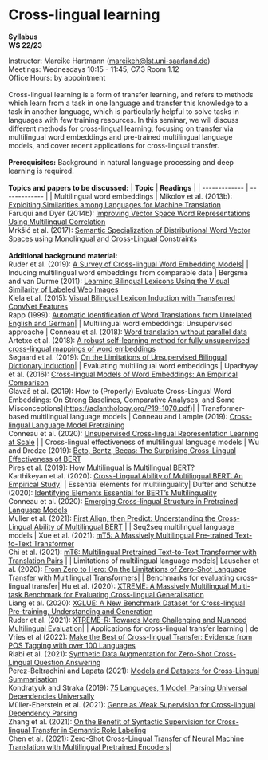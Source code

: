 # Cross-lingual learning

**Syllabus**\
**WS 22/23**

Instructor: Mareike Hartmann (mareikeh@lst.uni-saarland.de) \
Meetings: Wednesdays 10:15 - 11:45, C7.3 Room 1.12 \
Office Hours: by appointment \
\
Cross-lingual learning is a form of transfer learning, and refers to methods which learn from a task in one language and transfer this knowledge to a task in another language, which is particularly helpful to solve tasks in languages with few training resources. In this seminar, we will discuss different methods for cross-lingual learning, focusing on transfer via multilingual word embeddings and pre-trained multilingual language models, and cover recent applications for cross-lingual transfer.\
\
**Prerequisites:** Background in natural language processing and deep learning is required.\
\
**Topics and papers to be discussed:**
| **Topic**  | **Readings** |
| ------------- | ------------- |
| Multilingual word embeddings  | Mikolov et al. (2013b): [Exploiting Similarities among Languages for Machine Translation](https://arxiv.org/pdf/1309.4168.pdf) <br /> Faruqui and Dyer (2014b): [Improving Vector Space Word Representations Using Multilingual Correlation](https://aclanthology.org/E14-1049.pdf) <br /> Mrkšić et al. (2017): [Semantic Specialization of Distributional Word Vector Spaces using Monolingual and Cross-Lingual Constraints](https://aclanthology.org/Q17-1022.pdf) <br /> <br /> **Additional background material:** <br /> Ruder et al. (2019): [A Survey of Cross-lingual Word Embedding Models](https://jair.org/index.php/jair/article/view/11640/26511)|
| Inducing multilingual word embeddings from comparable data  | Bergsma and van Durme (2011): [Learning Bilingual Lexicons Using the Visual Similarity of Labeled Web Images](https://www.aaai.org/ocs/index.php/IJCAI/IJCAI11/paper/view/3239/3743) <br /> Kiela et al. (2015): [Visual Bilingual Lexicon Induction with Transferred ConvNet Features](https://aclanthology.org/D15-1015.pdf)<br /> Rapp (1999): [Automatic Identification of Word Translations from Unrelated English and German](https://aclanthology.org/P99-1067.pdf)|
| Multilingual word embeddings: Unsupervised approache  | Conneau et al. (2018): [Word translation without parallel data](https://openreview.net/pdf?id=H196sainb)<br /> Artetxe et al. (2018): [A robust self-learning method for fully unsupervised cross-lingual mappings of word embeddings](https://aclanthology.org/P18-1073.pdf)<br /> Søgaard et al. (2019): [On the Limitations of Unsupervised Bilingual Dictionary Induction](https://aclanthology.org/P18-1072.pdf)|
| Evaluating multilingual word embeddings | Upadhyay et al. (2016): [Cross-lingual Models of Word Embeddings: An Empirical Comparison](https://aclanthology.org/P16-1157.pdf)<br /> Glavaš et al. (2019): How to (Properly) Evaluate Cross-Lingual Word Embeddings: On Strong Baselines, Comparative Analyses, and Some Misconceptions](https://aclanthology.org/P19-1070.pdf)|
| Transformer-based multilingual language models | Conneau and Lample (2019): [Cross-lingual Language Model Pretraining](https://proceedings.neurips.cc/paper/2019/file/c04c19c2c2474dbf5f7ac4372c5b9af1-Paper.pdf)<br /> Conneau et al. (2020): [Unsupervised Cross-lingual Representation Learning at Scale](https://aclanthology.org/2020.acl-main.747.pdf) |
| Cross-lingual effectiveness of multilingual language models | Wu and Dredze (2019): [Beto, Bentz, Becas: The Surprising Cross-Lingual Effectiveness of BERT](https://aclanthology.org/D19-1077.pdf)<br /> Pires et al. (2019): [How Multilingual is Multilingual BERT?](https://aclanthology.org/P19-1493.pdf)<br /> Karthikeyan et al. (2020): [Cross-Lingual Ability of Multilingual BERT: An Empirical Study](https://openreview.net/pdf?id=HJeT3yrtDr)|
|  Essential elements for multilinguality| Dufter and Schütze (2020): [Identifying Elements Essential for BERT’s Multilinguality](https://aclanthology.org/2020.emnlp-main.358.pdf)<br /> Conneau et al. (2020): [Emerging Cross-lingual Structure in Pretrained Language Models](https://aclanthology.org/2020.acl-main.536.pdf)<br /> Muller et al. (2021): [First Align, then Predict: Understanding the Cross-Lingual Ability of Multilingual BERT](https://aclanthology.org/2021.eacl-main.189.pdf) |
| Seq2seq multilingual language models | Xue et al. (2021): [mT5: A Massively Multilingual Pre-trained Text-to-Text Transformer](https://aclanthology.org/2021.naacl-main.41.pdf)<br /> Chi et al. (2021): [mT6: Multilingual Pretrained Text-to-Text Transformer with Translation Pairs](https://aclanthology.org/2021.emnlp-main.125.pdf) |
|  Limitations of multilingual language models| Lauscher et al. (2020): [From Zero to Hero: On the Limitations of Zero-Shot Language Transfer with Multilingual Transformers](https://aclanthology.org/2020.emnlp-main.363.pdf)|
|  Benchmarks for evaluating cross-lingual transfer| Hu et al. (2020): [XTREME: A Massively Multilingual Multi-task Benchmark for Evaluating Cross-lingual Generalisation](https://proceedings.mlr.press/v119/hu20b.html)<br /> Liang et al. (2020): [XGLUE: A New Benchmark Dataset for Cross-lingual Pre-training, Understanding and Generation](https://aclanthology.org/2020.emnlp-main.484.pdf)<br /> Ruder et al. (2021): [XTREME-R: Towards More Challenging and Nuanced Multilingual Evaluation](https://aclanthology.org/2021.emnlp-main.802.pdf)|
| Applications for cross-lingual transfer learning | de Vries et al (2022): [Make the Best of Cross-lingual Transfer: Evidence from POS Tagging with over 100 Languages](https://aclanthology.org/2022.acl-long.529.pdf)<br /> Riabi et al. (2021): [Synthetic Data Augmentation for Zero-Shot Cross-Lingual Question Answering](https://aclanthology.org/2021.emnlp-main.562.pdf)<br />Perez-Beltrachini and Lapata (2021): [Models and Datasets for Cross-Lingual Summarisation](https://aclanthology.org/2021.emnlp-main.742.pdf)<br />Kondratyuk and Straka (2019): [75 Languages, 1 Model: Parsing Universal Dependencies Universally](https://aclanthology.org/D19-1279.pdf)<br />Müller-Eberstein et al. (2021): [Genre as Weak Supervision for Cross-lingual Dependency Parsing](https://aclanthology.org/2021.emnlp-main.393.pdf)<br />Zhang et al. (2021): [On the Benefit of Syntactic Supervision for Cross-lingual Transfer in Semantic Role Labeling](https://aclanthology.org/2021.emnlp-main.503.pdf)<br /> Chen et al. (2021): [Zero-Shot Cross-Lingual Transfer of Neural Machine Translation with Multilingual Pretrained Encoders](https://aclanthology.org/2021.emnlp-main.2.pdf)|




